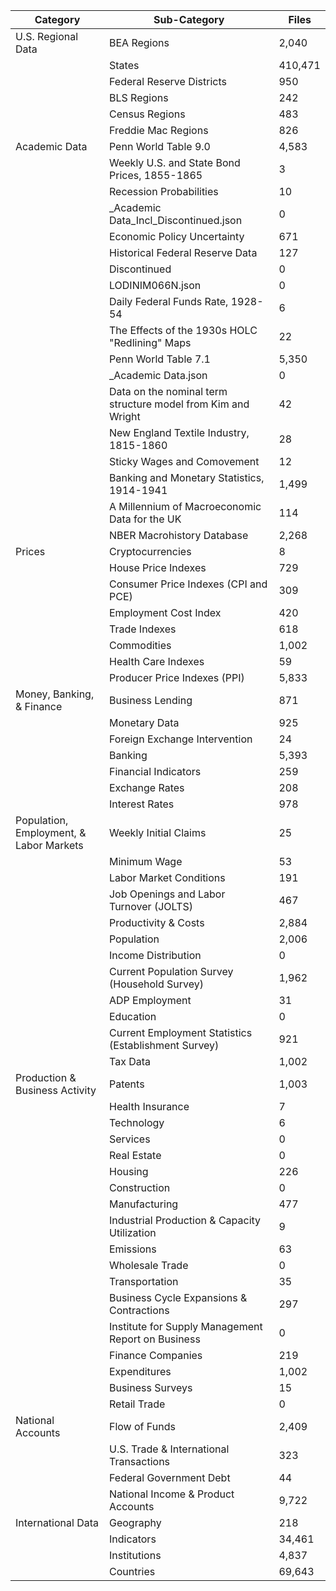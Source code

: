 | Category                                | Sub-Category                                                 | Files   |
|-----------------------------------------|--------------------------------------------------------------|---------|
| U.S. Regional Data                      | BEA Regions                                                  | 2,040   |
|                                         | States                                                       | 410,471 |
|                                         | Federal Reserve Districts                                    | 950     |
|                                         | BLS Regions                                                  | 242     |
|                                         | Census Regions                                               | 483     |
|                                         | Freddie Mac Regions                                          | 826     |
| Academic Data                           | Penn World Table 9.0                                         | 4,583   |
|                                         | Weekly U.S. and State Bond Prices, 1855-1865                 | 3       |
|                                         | Recession Probabilities                                      | 10      |
|                                         | _Academic Data_Incl_Discontinued.json                        | 0       |
|                                         | Economic Policy Uncertainty                                  | 671     |
|                                         | Historical Federal Reserve Data                              | 127     |
|                                         | Discontinued                                                 | 0       |
|                                         | LODINIM066N.json                                             | 0       |
|                                         | Daily Federal Funds Rate, 1928-54                            | 6       |
|                                         | The Effects of the 1930s HOLC "Redlining" Maps               | 22      |
|                                         | Penn World Table 7.1                                         | 5,350   |
|                                         | _Academic Data.json                                          | 0       |
|                                         | Data on the nominal term structure model from Kim and Wright | 42      |
|                                         | New England Textile Industry, 1815-1860                      | 28      |
|                                         | Sticky Wages and Comovement                                  | 12      |
|                                         | Banking and Monetary Statistics, 1914-1941                   | 1,499   |
|                                         | A Millennium of Macroeconomic Data for the UK                | 114     |
|                                         | NBER Macrohistory Database                                   | 2,268   |
| Prices                                  | Cryptocurrencies                                             | 8       |
|                                         | House Price Indexes                                          | 729     |
|                                         | Consumer Price Indexes (CPI and PCE)                         | 309     |
|                                         | Employment Cost Index                                        | 420     |
|                                         | Trade Indexes                                                | 618     |
|                                         | Commodities                                                  | 1,002   |
|                                         | Health Care Indexes                                          | 59      |
|                                         | Producer Price Indexes (PPI)                                 | 5,833   |
| Money, Banking, & Finance               | Business Lending                                             | 871     |
|                                         | Monetary Data                                                | 925     |
|                                         | Foreign Exchange Intervention                                | 24      |
|                                         | Banking                                                      | 5,393   |
|                                         | Financial Indicators                                         | 259     |
|                                         | Exchange Rates                                               | 208     |
|                                         | Interest Rates                                               | 978     |
| Population, Employment, & Labor Markets | Weekly Initial Claims                                        | 25      |
|                                         | Minimum Wage                                                 | 53      |
|                                         | Labor Market Conditions                                      | 191     |
|                                         | Job Openings and Labor Turnover (JOLTS)                      | 467     |
|                                         | Productivity & Costs                                         | 2,884   |
|                                         | Population                                                   | 2,006   |
|                                         | Income Distribution                                          | 0       |
|                                         | Current Population Survey (Household Survey)                 | 1,962   |
|                                         | ADP Employment                                               | 31      |
|                                         | Education                                                    | 0       |
|                                         | Current Employment Statistics (Establishment Survey)         | 921     |
|                                         | Tax Data                                                     | 1,002   |
| Production & Business Activity          | Patents                                                      | 1,003   |
|                                         | Health Insurance                                             | 7       |
|                                         | Technology                                                   | 6       |
|                                         | Services                                                     | 0       |
|                                         | Real Estate                                                  | 0       |
|                                         | Housing                                                      | 226     |
|                                         | Construction                                                 | 0       |
|                                         | Manufacturing                                                | 477     |
|                                         | Industrial Production & Capacity Utilization                 | 9       |
|                                         | Emissions                                                    | 63      |
|                                         | Wholesale Trade                                              | 0       |
|                                         | Transportation                                               | 35      |
|                                         | Business Cycle Expansions & Contractions                     | 297     |
|                                         | Institute for Supply Management Report on Business           | 0       |
|                                         | Finance Companies                                            | 219     |
|                                         | Expenditures                                                 | 1,002   |
|                                         | Business Surveys                                             | 15      |
|                                         | Retail Trade                                                 | 0       |
| National Accounts                       | Flow of Funds                                                | 2,409   |
|                                         | U.S. Trade & International Transactions                      | 323     |
|                                         | Federal Government Debt                                      | 44      |
|                                         | National Income & Product Accounts                           | 9,722   |
| International Data                      | Geography                                                    | 218     |
|                                         | Indicators                                                   | 34,461  |
|                                         | Institutions                                                 | 4,837   |
|                                         | Countries                                                    | 69,643  |